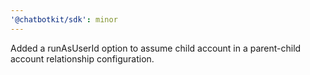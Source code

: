 ```yaml
---
'@chatbotkit/sdk': minor
---
```


Added a runAsUserId option to assume child account in a parent-child account relationship configuration.
